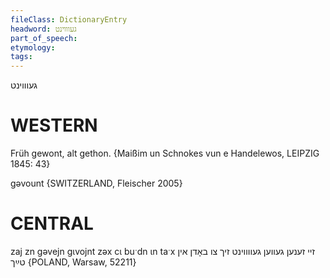 ```yaml
---
fileClass: DictionaryEntry
headword: געוווינט
part_of_speech: 
etymology: 
tags: 
---
```

געוווינט

WESTERN
========

Früh gewont, alt gethon.
{Maißim un Schnokes vun e Handelewos, LEIPZIG 1845: 43}

gəvount {SWITZERLAND, Fleischer 2005}

CENTRAL
========

zaj zn gəvejn gɩvojnt zəx cɩ buˑdn ɩn taˑx זיי זענען געווען געווווינט זיך צו באָדן אין טײַך {POLAND, Warsaw, 52211}